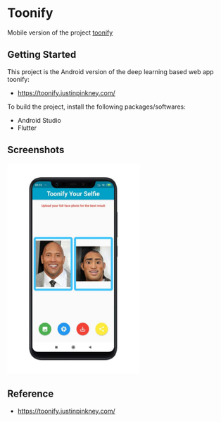 # Toonify

Mobile version of the project [toonify](https://toonify.justinpinkney.com/)

## Getting Started

This project is the Android version of the deep learning based web app toonify: 

- https://toonify.justinpinkney.com/

To build the project, install the following packages/softwares:

- Android Studio
- Flutter

## Screenshots

<p float="left" align="left">
  <img src="screenshots/main_screen.jpg" alt="Main_Screen" width="300" />
</p>

## Reference

- https://toonify.justinpinkney.com/